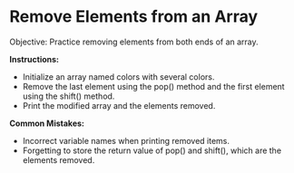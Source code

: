 # Remove Elements from an Array
Objective: Practice removing elements from both ends of an array.

**Instructions:**

- Initialize an array named colors with several colors.
- Remove the last element using the pop() method and the first element using the shift() method.
- Print the modified array and the elements removed.

**Common Mistakes:**
- Incorrect variable names when printing removed items.
- Forgetting to store the return value of pop() and shift(), which are the elements removed.